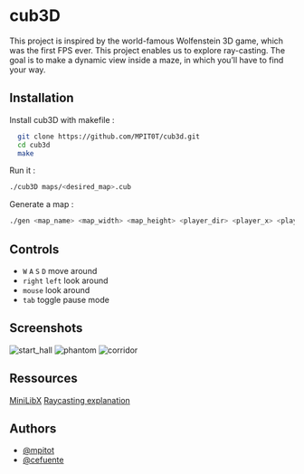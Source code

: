 
# cub3D

This project is inspired by the world-famous Wolfenstein 3D game, which
was the first FPS ever. This project enables us to explore ray-casting. The goal is to
make a dynamic view inside a maze, in which you’ll have to find your way.


## Installation

Install cub3D with makefile :
```bash
  git clone https://github.com/MPIT0T/cub3d.git
  cd cub3d
  make
```


Run it :
```bash
./cub3D maps/<desired_map>.cub
```

Generate a map :
```bash
./gen <map_name> <map_width> <map_height> <player_dir> <player_x> <player_y>
```

## Controls
- `W` `A` `S` `D` move around
- `right` `left` look around
- `mouse` look around
- `tab` toggle pause mode

## Screenshots

![start_hall](https://github.com/MPIT0T/cub3d/assets/118504616/42f0920f-bb6c-4eec-a1a2-d51948cd1d01)
![phantom](https://github.com/MPIT0T/cub3d/assets/118504616/1fa36d12-669c-416f-8c94-763d10568e18)
![corridor](https://github.com/MPIT0T/cub3d/assets/118504616/d4fd3396-16ba-4d57-9ad1-264d70377e01)

## Ressources

[MiniLibX](https://github.com/42Paris/minilibx-linux)
[Raycasting explanation](https://lodev.org/cgtutor/raycasting.html)

## Authors

- [@mpitot](https://github.com/MPIT0T)
- [@cefuente](https://github.com/cesarfue)

